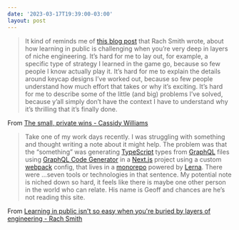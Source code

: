 ```yaml
---
date: '2023-03-17T19:39:00-03:00'
layout: post
---
```


> It kind of reminds me of [this blog post](https://rachsmith.com/learning-in-public-is-complicated/) that Rach Smith wrote, about how learning in public is challenging when you’re very deep in layers of niche engineering. It’s hard for me to lay out, for example, a specific type of strategy I learned in the game go, because so few people I know actually play it. It’s hard for me to explain the details around keycap designs I’ve worked out, because so few people understand how much effort that takes or why it’s exciting. It’s hard for me to describe some of the little (and big) problems I’ve solved, because y’all simply don’t have the context I have to understand why it’s thrilling that it’s finally done.

From [The small, private wins - Cassidy Williams](https://blog.cassidoo.co/post/private-wins/)

> Take one of my work days recently. I was struggling with something and thought writing a note about it might help. The problem was that the “something” was generating [TypeScript](https://www.typescriptlang.org) types from [GraphQL](https://graphql.org) files using [GraphQL Code Generator](https://the-guild.dev/graphql/codegen) in a [Next.js](https://nextjs.org) project using a custom [webpack](https://webpack.js.org/) config, that lives in a [monorepo](https://en.wikipedia.org/wiki/Monorepo) powered by [Lerna](http://www.lerna.com.au/). There were …seven tools or technologies in that sentence. My potential note is niched down so hard, it feels like there is maybe one other person in the world who can relate. His name is Geoff and chances are he’s not reading this site.

From [Learning in public isn't so easy when you're buried by layers of engineering - Rach Smith](https://rachsmith.com/learning-in-public-is-complicated/)


